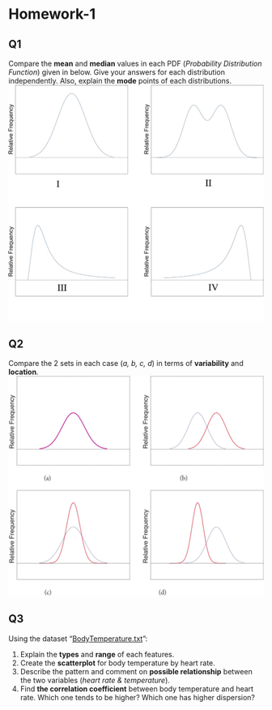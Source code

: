 # Homework-1

## Q1

Compare the **mean** and **median** values in each PDF (*Probability Distribution Function*) given in below. Give your answers for each distribution independently. Also, explain the **mode** points of each distributions. 
![Mode-Median-Mean-Example](./resources/mode_mean_median_comparison.jpg)

## Q2

Compare the 2 sets in each case (*a, b, c, d*) in terms of **variability** and **location**.
![Comparison-of-Two-Sets](./resources/comparison_of_two_sets.jpg)

## Q3

Using the dataset “[BodyTemperature.txt](./resources/BodyTemperature.txt)”:

1. Explain the **types** and **range** of each features. 
2. Create the **scatterplot** for body temperature by heart rate.
3. Describe the pattern and comment on **possible relationship** between the two variables (*heart rate & temperature*).
4. Find **the correlation coefficient** between body temperature and heart rate. Which one tends to be higher? Which one has higher dispersion?